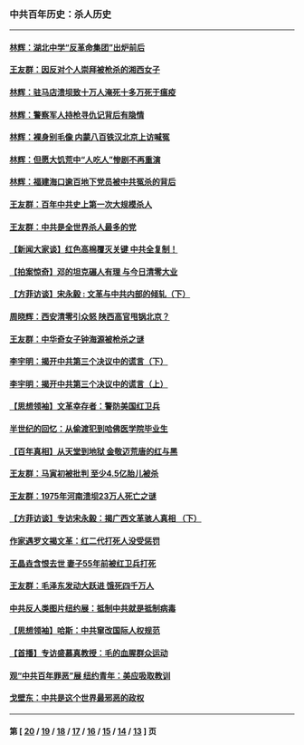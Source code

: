 ### 中共百年历史：杀人历史
---
#### [林辉：湖北中学“反革命集团”出炉前后](../../pages/nf1176106/n14082585.md?10210430) 
#### [王友群：因反对个人崇拜被枪杀的湘西女子](../../pages/nf1176106/n14048288.md?10210430) 
#### [林辉：驻马店溃坝致十万人淹死十多万死于瘟疫](../../pages/nf1176106/n14048231.md?10210430) 
#### [林辉：警察军人持枪寻仇记背后有隐情](../../pages/nf1176106/n14029745.md?10210430) 
#### [林辉：裸身别毛像 内蒙八百铁汉北京上访喊冤](../../pages/nf1176106/n14026693.md?10210430) 
#### [林辉：但愿大饥荒中“人吃人”惨剧不再重演](../../pages/nf1176106/n14020531.md?10210430) 
#### [林辉：福建海口逾百地下党员被中共冤杀的背后](../../pages/nf1176106/n13878946.md?10210430) 
#### [王友群：百年中共史上第一次大规模杀人](../../pages/nf1176106/n13863785.md?10210430) 
#### [王友群：中共是全世界杀人最多的党](../../pages/nf1176106/n13860689.md?10210430) 
#### [【新闻大家谈】红色高棉覆灭关键 中共全复制！](../../pages/nf1176106/n13850222.md?10210430) 
#### [【拍案惊奇】邓的坦克碾人有理 与今日清零大业](../../pages/nf1176106/n13729574.md?10210430) 
#### [【方菲访谈】宋永毅 : 文革与中共内部的倾轧（下）](../../pages/nf1176106/n13486836.md?10210430) 
#### [周晓辉：西安清零引众怒 陕西高官甩锅北京？](../../pages/nf1176106/n13484627.md?10210430) 
#### [王友群：中华奇女子钟海源被枪杀之谜](../../pages/nf1176106/n13430555.md?10210430) 
#### [李宇明：揭开中共第三个决议中的谎言（下）](../../pages/nf1176106/n13389389.md?10210430) 
#### [李宇明：揭开中共第三个决议中的谎言（上）](../../pages/nf1176106/n13388697.md?10210430) 
#### [【思想领袖】文革幸存者：警防美国红卫兵](../../pages/nf1176106/n13339289.md?10210430) 
#### [半世纪的回忆：从偷渡犯到哈佛医学院毕业生](../../pages/nf1176106/n13345328.md?10210430) 
#### [【百年真相】从天堂到地狱 金敬迈荒唐的红与黑](../../pages/nf1176106/n13336995.md?10210430) 
#### [王友群：马寅初被批判 至少4.5亿胎儿被杀](../../pages/nf1176106/n13260313.md?10210430) 
#### [王友群：1975年河南溃坝23万人死亡之谜](../../pages/nf1176106/n13231576.md?10210430) 
#### [【方菲访谈】专访宋永毅：揭广西文革骇人真相 （下）](../../pages/nf1176106/n13209074.md?10210430) 
#### [作家遇罗文揭文革：红二代打死人没受惩罚](../../pages/nf1176106/n13205254.md?10210430) 
#### [王晶垚含恨去世 妻子55年前被红卫兵打死](../../pages/nf1176106/n13203590.md?10210430) 
#### [王友群：毛泽东发动大跃进 饿死四千万人](../../pages/nf1176106/n13177158.md?10210430) 
#### [中共反人类图片纽约展：抵制中共就是抵制病毒](../../pages/nf1176106/n13115371.md?10210430) 
#### [【思想领袖】哈斯：中共窜改国际人权规范](../../pages/nf1176106/n13053647.md?10210430) 
#### [【首播】专访盛慕真教授：毛的血腥群众运动](../../pages/nf1176106/n13091782.md?10210430) 
#### [观“中共百年罪恶”展 纽约青年：美应吸取教训](../../pages/nf1176106/n13085246.md?10210430) 
#### [戈壁东：中共是这个世界最邪恶的政权](../../pages/nf1176106/n13085641.md?10210430) 

---
#### 第 [ [20](./20.md?10210430) / [19](./19.md?10210430) / [18](./18.md?10210430) / [17](./17.md?10210430) / [16](./16.md?10210430) / [15](./15.md?10210430) / [14](./14.md?10210430) / [13](./13.md?10210430) ] 页
